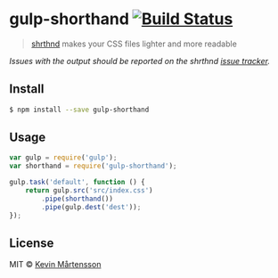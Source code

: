 # gulp-shorthand [![Build Status](http://img.shields.io/travis/kevva/gulp-shorthand.svg?style=flat)](https://travis-ci.org/kevva/gulp-shorthand)

> [shrthnd](https://github.com/frankmarineau/shrthnd.js) makes your CSS files lighter and more readable

*Issues with the output should be reported on the shrthnd [issue tracker](https://github.com/frankmarineau/shrthnd.js/issues).*

## Install

```bash
$ npm install --save gulp-shorthand
```

## Usage

```js
var gulp = require('gulp');
var shorthand = require('gulp-shorthand');

gulp.task('default', function () {
	return gulp.src('src/index.css')
		.pipe(shorthand())
		.pipe(gulp.dest('dest'));
});
```

## License

MIT © [Kevin Mårtensson](https://github.com/kevva)
